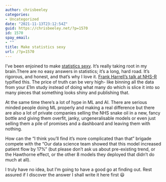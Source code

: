 ```yaml
---
author: chrisbeeley
categories:
- Uncategorized
date: "2021-11-13T23:12:54Z"
guid: https://chrisbeeley.net/?p=1570
id: 1570
spay_email:
- ""
title: Make statistics sexy
url: /?p=1570
---
```


I’ve been enjoined to make [statistics sexy](https://twitter.com/ChrisBeeley/status/1458382972990763010?t=-jJDY6EMGq2UNuWlA1HKow&s=19). It’s really taking root in my brain.There are no easy answers in statistics; it’s a long, hard road. It’s rigorous, and honest, and that’s why I love it. [Frank Harrell’s talk at NHS-R](https://youtu.be/5HnW1YP3vTk) typified this. The price of truth can be very high- like binning all the data from your £1m study instead of doing what many do which is slice it into so many pieces that something looks shiny and publishing that.

At the same time there’s a lot of hype in ML and AI. There are serious minded people doing ML properly and making a real difference but there are also a lot of private companies selling the NHS snake oil in a new, fancy bottle and giving them overfit, janky, ungeneralisable models or even just selling them a pile of promises and a dashboard and leaving them with nothing.

How can the “I think you’ll find it’s more complicated than that” brigade compete with the “Our data science team showed that this model increased patient flow by 17%” (but please don’t ask us about pre-existing trend, or the Hawthorne effect, or the other 8 models they deployed that didn’t do much at all).

I truly have no idea, but I’m going to have a good go at finding out. Rest assured if I discover the answer I shall write it here first 😃